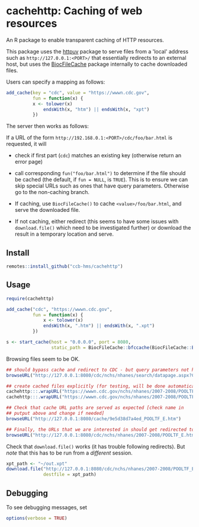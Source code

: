 # cachehttp: Caching of web resources

An R package to enable transparent caching of HTTP resources.

This package uses the
[httpuv](https://github.com/rstudio/httpuv/#readme) package to serve
files from a 'local' address such as `http://127.0.0.1:<PORT>/` that
essentially redirects to an external host, but uses the
[BiocFileCache](https://bioconductor.org/packages/release/bioc/html/BiocFileCache.html)
package internally to cache downloaded files.

Users can specify a mapping as follows:

```r
add_cache(key = "cdc", value = "https://wwwn.cdc.gov",
          fun = function(x) {
          x <- tolower(x)
              endsWith(x, "htm") || endsWith(x, "xpt")
          })
```

The server then works as follows:

If a URL of the form `http://192.168.0.1:<PORT>/cdc/foo/bar.html` is requested, it will 

- check if first part (`cdc`) matches an existing key (otherwise return an error page)

- call corresponding `fun("foo/bar.html")` to determine if the file
  should be cached (the default, if `fun = NULL`, is `TRUE`). This is
  to ensure we can skip special URLs such as ones that have query
  parameters. Otherwise go to the non-caching branch.

- If caching, use `BiocFileCache()` to cache `<value>/foo/bar.html`,
  and serve the downloaded file.

- If not caching, either redirect (this seems to have some issues with
  `download.file()` which need to be investigated further) or download
  the result in a temporary location and serve.


## Install

```r
remotes::install_github("ccb-hms/cachehttp")
```

## Usage

```r
require(cachehttp)

add_cache("cdc", "https://wwwn.cdc.gov",
          fun = function(x) {
              x <- tolower(x)
              endsWith(x, ".htm") || endsWith(x, ".xpt")
          })

s <- start_cache(host = "0.0.0.0", port = 8080,
                 static_path = BiocFileCache::bfccache(BiocFileCache::BiocFileCache()))
```

Browsing files seem to be OK.

```r
## should bypass cache and redirect to CDC - but query parameters not handled [TODO]
browseURL("http://127.0.0.1:8080/cdc/nchs/nhanes/search/datapage.aspx?Component=Demographics")

## create cached files explicitly (for testing, will be done automatically during regular use)
cachehttp:::.wrapURL("https://wwwn.cdc.gov/nchs/nhanes/2007-2008/POOLTF_E.htm")
cachehttp:::.wrapURL("https://wwwn.cdc.gov/nchs/nhanes/2007-2008/POOLTF_E.xpt")

## Check that cache URL paths are served as expected [check name in
## putput above and change if needed]
browseURL("http://127.0.0.1:8080/cache/9e5d38d7a4ed_POOLTF_E.htm")

## Finally, the URLs that we are interested in should get redirected to cache URLs
browseURL("http://127.0.0.1:8080/cdc/nchs/nhanes/2007-2008/POOLTF_E.htm")
```

Check that `download.file()` works (it has trouble following
redirects). But _note_ that this has to be run from a _different_
session.

```r
xpt_path <- "~/out.xpt"
download.file("http://127.0.0.1:8080/cdc/nchs/nhanes/2007-2008/POOLTF_E.xpt",
              destfile = xpt_path)
```

## Debugging

To see debugging messages, set

```r
options(verbose = TRUE)
```
